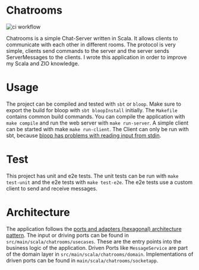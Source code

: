# Chatrooms

![ci workflow](https://github.com/frabbit/chatrooms-example-zio/actions/workflows/ci.yml/badge.svg)

Chatrooms is a simple Chat-Server written in Scala. It allows clients to communicate with each other in different rooms. The protocol is very simple, clients send commands to the server and the server sends ServerMessages to the clients. I wrote this application in order to improve my Scala and ZIO knowledge. 

# Usage

The project can be compiled and tested with `sbt` or `bloop`. Make sure to export the build for bloop with `sbt bloopInstall` initially. The `Makefile` contains common build commands. You can compile the application with `make compile` and run the web server with `make run-server`. A simple client can be started with make `make run-client`. The Client can only be run with sbt, because [bloop has problems with reading input from stdin](https://github.com/scalacenter/bloop/issues/882).

# Test

This project has unit and e2e tests. The unit tests can be run with `make test-unit` and the e2e tests with `make test-e2e`. The e2e tests use a custom client to send and receive messages. 

# Architecture

The application follows the [ports and adapters (hexagonal) architecture pattern](https://alistair.cockburn.us/hexagonal-architecture/). The input or driving ports can be found in `src/main/scala/chatrooms/usecases`. These are the entry points into the business logic of the application. Driven Ports like `MessageService` are part of the domain layer in `src/main/scala/chatrooms/domain`. Implementations of driven ports can be found in `main/scala/chatrooms/socketapp`.